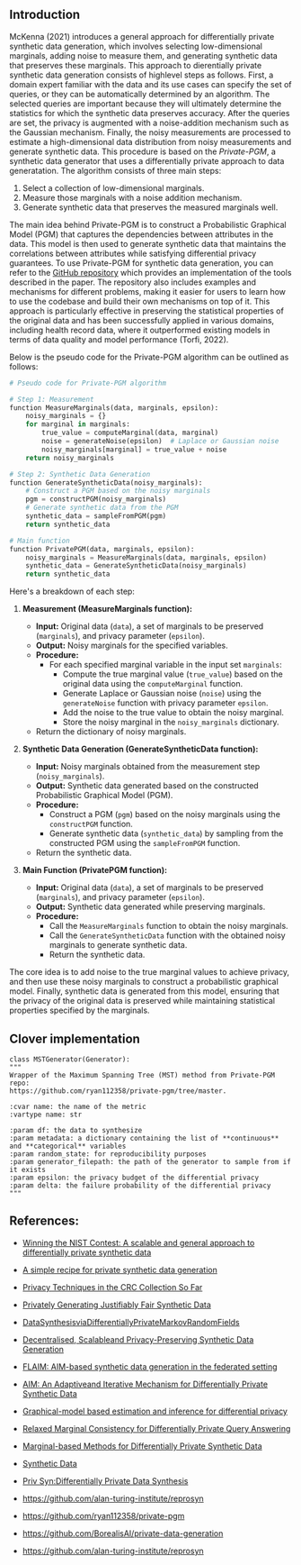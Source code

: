 ## Introduction 

McKenna (2021) introduces a general approach for differentially private synthetic data generation, which involves selecting low-dimensional marginals, adding noise to measure them, and generating synthetic data that preserves these marginals. This approach to dierentially private synthetic data generation consists of highlevel steps as follows. First, a domain expert familiar with the data and its use cases can specify the set of queries, or they can be automatically determined by an algorithm. The selected queries are important because they will ultimately determine the statistics for which the synthetic data preserves accuracy. After the queries are set, the privacy is augmented with a noise-addition mechanism such as the Gaussian mechanism. Finally, the noisy measurements are processed to estimate a high-dimensional data distribution from noisy measurements and generate synthetic data. This procedure is based on the _Private-PGM_, a synthetic data generator that uses a differentially private approach to data generatation. The algorithm consists of three main steps:

1. Select a collection of low-dimensional marginals.
2. Measure those marginals with a noise addition mechanism.
3. Generate synthetic data that preserves the measured marginals well.


The main idea behind Private-PGM is to construct a Probabilistic Graphical Model (PGM) that captures the dependencies between attributes in the data. This model is then used to generate synthetic data that maintains the correlations between attributes while satisfying differential privacy guarantees. To use Private-PGM for synthetic data generation, you can refer to the [GitHub repository](https://github.com/ryan112358/private-pgm) which provides an implementation of the tools described in the paper. The repository also includes examples and mechanisms for different problems, making it easier for users to learn how to use the codebase and build their own mechanisms on top of it. This approach is particularly effective in preserving the statistical properties of the original data and has been successfully applied in various domains, including health record data, where it outperformed existing models in terms of data quality and model performance (Torfi, 2022). 


Below is the pseudo code for the Private-PGM algorithm can be outlined as follows:

```python
# Pseudo code for Private-PGM algorithm

# Step 1: Measurement
function MeasureMarginals(data, marginals, epsilon):
    noisy_marginals = {}
    for marginal in marginals:
        true_value = computeMarginal(data, marginal)
        noise = generateNoise(epsilon)  # Laplace or Gaussian noise
        noisy_marginals[marginal] = true_value + noise
    return noisy_marginals

# Step 2: Synthetic Data Generation
function GenerateSyntheticData(noisy_marginals):
    # Construct a PGM based on the noisy marginals
    pgm = constructPGM(noisy_marginals)
    # Generate synthetic data from the PGM
    synthetic_data = sampleFromPGM(pgm)
    return synthetic_data

# Main function
function PrivatePGM(data, marginals, epsilon):
    noisy_marginals = MeasureMarginals(data, marginals, epsilon)
    synthetic_data = GenerateSyntheticData(noisy_marginals)
    return synthetic_data
```
Here's a breakdown of each step:

1. **Measurement (MeasureMarginals function):**
   - **Input:** Original data (`data`), a set of marginals to be preserved (`marginals`), and privacy parameter (`epsilon`).
   - **Output:** Noisy marginals for the specified variables.
   - **Procedure:**
     - For each specified marginal variable in the input set `marginals`:
       - Compute the true marginal value (`true_value`) based on the original data using the `computeMarginal` function.
       - Generate Laplace or Gaussian noise (`noise`) using the `generateNoise` function with privacy parameter `epsilon`.
       - Add the noise to the true value to obtain the noisy marginal.
       - Store the noisy marginal in the `noisy_marginals` dictionary.
   - Return the dictionary of noisy marginals.

2. **Synthetic Data Generation (GenerateSyntheticData function):**
   - **Input:** Noisy marginals obtained from the measurement step (`noisy_marginals`).
   - **Output:** Synthetic data generated based on the constructed Probabilistic Graphical Model (PGM).
   - **Procedure:**
     - Construct a PGM (`pgm`) based on the noisy marginals using the `constructPGM` function.
     - Generate synthetic data (`synthetic_data`) by sampling from the constructed PGM using the `sampleFromPGM` function.
   - Return the synthetic data.

3. **Main Function (PrivatePGM function):**
   - **Input:** Original data (`data`), a set of marginals to be preserved (`marginals`), and privacy parameter (`epsilon`).
   - **Output:** Synthetic data generated while preserving marginals.
   - **Procedure:**
     - Call the `MeasureMarginals` function to obtain the noisy marginals.
     - Call the `GenerateSyntheticData` function with the obtained noisy marginals to generate synthetic data.
     - Return the synthetic data.

The core idea is to add noise to the true marginal values to achieve privacy, and then use these noisy marginals to construct a probabilistic graphical model. Finally, synthetic data is generated from this model, ensuring that the privacy of the original data is preserved while maintaining statistical properties specified by the marginals.

## Clover implementation 


    class MSTGenerator(Generator):
    """
    Wrapper of the Maximum Spanning Tree (MST) method from Private-PGM repo:
    https://github.com/ryan112358/private-pgm/tree/master.

    :cvar name: the name of the metric
    :vartype name: str

    :param df: the data to synthesize
    :param metadata: a dictionary containing the list of **continuous** and **categorical** variables
    :param random_state: for reproducibility purposes
    :param generator_filepath: the path of the generator to sample from if it exists
    :param epsilon: the privacy budget of the differential privacy
    :param delta: the failure probability of the differential privacy
    """

  

## References:
- [Winning the NIST Contest: A scalable and general approach to differentially private synthetic data](https://arxiv.org/pdf/2108.04978.pdf)
- [A simple recipe for private synthetic data generation](https://differentialprivacy.org/synth-data-1/)
- [Privacy Techniques in the CRC Collection So Far](https://pages.nist.gov/privacy_collaborative_research_cycle/pages/techniques.html)
- [Privately Generating Justifiably Fair Synthetic Data](https://www.vldb.org/pvldb/vol16/p1573-pujol.pdf)
- [DataSynthesisviaDifferentiallyPrivateMarkovRandomFields](https://www.vldb.org/pvldb/vol14/p2190-cai.pdf)
- [Decentralised, Scalableand Privacy-Preserving Synthetic Data Generation](https://arxiv.org/pdf/2310.20062.pdf)
- [FLAIM: AIM-based synthetic data generation in the federated setting](https://arxiv.org/pdf/2310.03447.pdf)
- [AIM: An Adaptiveand Iterative Mechanism for Differentially Private Synthetic Data](https://arxiv.org/pdf/2201.12677.pdf)
- [Graphical-model based estimation and inference for differential privacy](https://arxiv.org/pdf/1901.09136.pdf)
- [Relaxed Marginal Consistency for Differentially Private Query Answering](https://arxiv.org/pdf/2109.06153.pdf)
- [Marginal-based Methods for Differentially Private Synthetic Data](https://youtube.com/watch?v=UKzh9QgNRxA)
- [Synthetic Data](https://programming-dp.com/ch14.html)
- [Priv Syn:Differentially Private Data Synthesis](https://www.usenix.org/system/files/sec21fall-zhang-zhikun.pdf)



- https://github.com/alan-turing-institute/reprosyn
- https://github.com/ryan112358/private-pgm
- https://github.com/BorealisAI/private-data-generation
- https://github.com/alan-turing-institute/reprosyn

